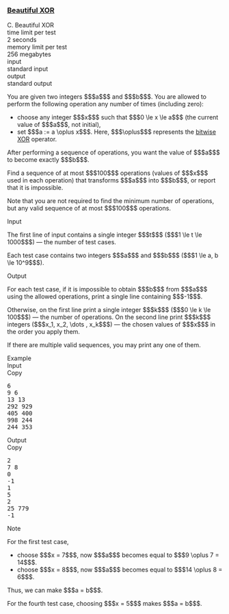 <h3><a href="https://codeforces.com/contest/2162/problem/C" target="_blank" rel="noopener noreferrer">Beautiful XOR</a></h3>

<div class="header"><div class="title">C. Beautiful XOR</div><div class="time-limit"><div class="property-title">time limit per test</div>2 seconds</div><div class="memory-limit"><div class="property-title">memory limit per test</div>256 megabytes</div><div class="input-file input-standard"><div class="property-title">input</div>standard input</div><div class="output-file output-standard"><div class="property-title">output</div>standard output</div></div><div><p>You are given two integers $$$a$$$ and $$$b$$$. You are allowed to perform the following operation any number of times (including zero): </p><ul> <li> choose any integer $$$x$$$ such that $$$0 \le x \le a$$$ (the current value of $$$a$$$, not initial), </li><li> set $$$a := a \oplus x$$$. Here, $$$\oplus$$$ represents the <a href="https://en.wikipedia.org/wiki/Bitwise_operation#XOR">bitwise XOR</a> operator. </li></ul><p>After performing a sequence of operations, you want the value of $$$a$$$ to become exactly $$$b$$$.</p><p>Find a sequence of at most $$$100$$$ operations (values of $$$x$$$ used in each operation) that transforms $$$a$$$ into $$$b$$$, or report that it is impossible.</p><p>Note that you are not required to find the minimum number of operations, but any valid sequence of at most $$$100$$$ operations.</p></div><div class="input-specification"><div class="section-title">Input</div><p>The first line of input contains a single integer $$$t$$$ ($$$1 \le t \le 1000$$$) — the number of test cases.</p><p>Each test case contains two integers $$$a$$$ and $$$b$$$ ($$$1 \le a, b \le 10^9$$$).</p></div><div class="output-specification"><div class="section-title">Output</div><p>For each test case, if it is impossible to obtain $$$b$$$ from $$$a$$$ using the allowed operations, print a single line containing $$$-1$$$.</p><p>Otherwise, on the first line print a single integer $$$k$$$ ($$$0 \le k \le 100$$$) — the number of operations. On the second line print $$$k$$$ integers ($$$x_1, x_2, \dots , x_k$$$) — the chosen values of $$$x$$$ in the order you apply them.</p><p>If there are multiple valid sequences, you may print any one of them.</p></div><div class="sample-tests"><div class="section-title">Example</div><div class="sample-test"><div class="input"><div class="title">Input<div title="Copy" data-clipboard-target="#id009177809016121" id="id0005918248936496917" class="input-output-copier">Copy</div></div><pre id="id009177809016121"><div class="test-example-line test-example-line-even test-example-line-0">6</div><div class="test-example-line test-example-line-odd test-example-line-1">9 6</div><div class="test-example-line test-example-line-even test-example-line-2">13 13</div><div class="test-example-line test-example-line-odd test-example-line-3">292 929</div><div class="test-example-line test-example-line-even test-example-line-4">405 400</div><div class="test-example-line test-example-line-odd test-example-line-5">998 244</div><div class="test-example-line test-example-line-even test-example-line-6">244 353</div></pre></div><div class="output"><div class="title">Output<div title="Copy" data-clipboard-target="#id006910267272950766" id="id0009822435998069956" class="input-output-copier">Copy</div></div><pre id="id006910267272950766"><div class="test-example-line test-example-line-odd test-example-line-1">2</div><div class="test-example-line test-example-line-odd test-example-line-1">7 8</div><div class="test-example-line test-example-line-even test-example-line-2">0</div><div class="test-example-line test-example-line-odd test-example-line-3">-1</div><div class="test-example-line test-example-line-even test-example-line-4">1</div><div class="test-example-line test-example-line-even test-example-line-4">5</div><div class="test-example-line test-example-line-odd test-example-line-5">2</div><div class="test-example-line test-example-line-odd test-example-line-5">25 779</div><div class="test-example-line test-example-line-even test-example-line-6">-1</div></pre></div></div></div><div class="note"><div class="section-title">Note</div><p>For the first test case, </p><ul> <li> choose $$$x = 7$$$, now $$$a$$$ becomes equal to $$$9 \oplus 7 = 14$$$. </li><li> choose $$$x = 8$$$, now $$$a$$$ becomes equal to $$$14 \oplus 8 = 6$$$. </li></ul> Thus, we can make $$$a = b$$$.<p>For the fourth test case, choosing $$$x = 5$$$ makes $$$a = b$$$.</p></div>